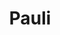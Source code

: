 ---
title: Pauli
date: 
draft: false

# descripcion
description : Pulsera de plata 925 y microcubic

materials: Plata 925

color: Plateado

dimensions: 20cm largo

code: 03-21-0525

type: "Pulseras"

categories: []

price: $3.910,00

# Images
# first image will be shown in the product page
images:
  # - image: "images/path_to_image"
  # La ubicacion de las imagenes es imagenes/Pulseras/Pulseras.Microcubic/03-21-0525-pauli
  - image: "./images/pulseras/microcubic/03-21-0525.JPG"
---